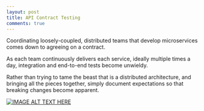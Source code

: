 ```yaml
---
layout: post
title: API Contract Testing
comments: true
---
```

Coordinating loosely-coupled, distributed teams that develop microservices comes down to agreeing on a contract. 

As each team continuously delivers each service, ideally multiple times a day, integration and end-to-end tests become unwieldy. 

Rather than trying to tame the beast that is a distributed architecture, and bringing all the pieces together, simply document expectations so that breaking changes become apparent. 

[![IMAGE ALT TEXT HERE](https://img.youtube.com/vi/-6x6XBDf9sQ/0.jpg)](https://www.youtube.com/watch?v=-6x6XBDf9sQ)